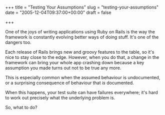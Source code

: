 +++
title = "Testing Your Assumptions"
slug = "testing-your-assumptions"
date = "2005-12-04T09:37:00+00:00"
draft = false

+++

One of the joys of writing applications using Ruby on Rails is the way the framework is constantly evolving better ways of doing stuff. It's one of the dangers too.

Each release of Rails brings new and groovy features to the table, so it's nice to stay close to the edge. However, when you do that, a change in the framework can bring your whole app crashing down because a key assumption you made turns out not to be true any more.

This is especially common when the assumed behaviour is undocumented, or a surprising consequence of behaviour that *is* documented.

When this happens, your test suite can have failures everywhere; it's hard to work out precisely what the underlying problem is.

So, what to do?
